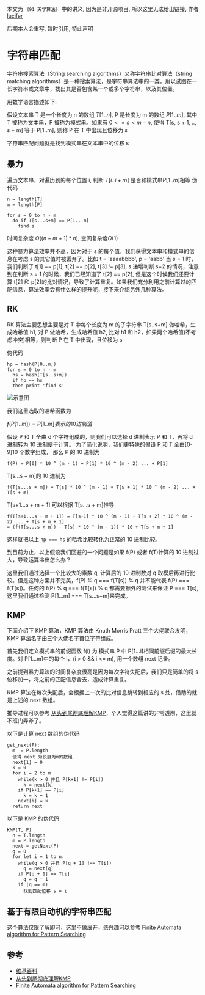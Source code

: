 本文为 `《91 天学算法》` 中的讲义, 因为是非开源项目, 所以这里无法给出链接, 作者 [lucifer](https://lucifer.ren/blog/2020/05/23/91-algo/) 

后期本人会重写, 暂时引用, 特此声明

# 字符串匹配

字符串搜索算法（String searching algorithms）又称字符串比对算法（string matching algorithms）是一种搜索算法，是字符串算法中的一类，用以试图在一长字符串或文章中，找出其是否包含某一个或多个字符串，以及其位置。

用数学语言描述如下:

假设文本串 T 是一个长度为 n 的数组 $T[1..n]$, P 是长度为 m 的数组 $P[1..m]$, 其中 T 被称为文本串，P 被称为模式串。如果有 $0 <= s < m-n$, 使得 T[s, s + 1, .., s + m] 等于 P[1..m], 则称 P 在 T 中出现且位移为 s

字符串匹配问题就是找到模式串在文本串中的位移 s

<!-- 字符串匹配的概念 -->










<extoc></extoc>

## 暴力

遍历文本串，对遍历到的每个位置 i, 判断 $T[i..i+m]$ 是否和模式串$P[1..m]$相等
伪代码

```
n = length[T]
m = length[P]

for s = 0 to n - m
  do if T[s...s+m] == P[1...m]
    find s
```

时间复杂度 $O((n - m + 1) * n)$, 空间复杂度$O(1)$

这种暴力算法效率并不高，因为对于 s 的每个值，我们获得文本串和模式串的信息在考虑 s 的其它值时被丢弃了。比如 t = 'aaaabbbb', p = 'aabb'
当 s = 1 时，我们判断了 t[1] == p[1], t[2] == p[2], t[3] != p[3], s 递增判断 s=2 的情况，注意到在判断 s = 1 的时候，我们已经知道了 t[2] == p[2], 但是这个时候我们还要计算 t[2] 和 p[2]的比对情况，导致了计算重复。如果我们充分利用之前计算过的匹配信息，算法效率会有什么样的提升呢，接下来介绍另外几种算法。

## RK

RK 算法主要思想主要是对 T 中每个长度为 m 的子字符串 T[s..s+m] 做哈希，生成哈希值 h1, 对 P 做哈希，生成哈希值 h2, 比对 h1 和 h2，如果两个哈希值(不考虑冲突)相等，则判断 P 在 T 中出现，且位移为 s

伪代码

```
hp = hash(P[0..m])
for s = 0 to n - m
  hs = hash(T[s..s+m])
  if hp == hs
  then print 'find s'
```

![示意图](./assets/kmp/rk.svg)

我们这里选取的哈希函数为

$f(P[1..m]) = P[1..m]表示的10进制值$

假设 P 和 T 全由 d 个字符组成的，则我们可以选择 d 进制表示 P 和 T，再将 d 进制转为 10 进制便于计算。
为了简化说明，我们更特殊的假设 P 和 T 全由[0-9]10 个数字组成，
那么 P 的 10 进制为

```
f(P) = P[0] * 10 ^ (m - 1) + P[1] * 10 ^ (m - 2) ... + P[1]
```

T[s...s + m]的 10 进制为

```
f(T[s...s + m]) = T[s] * 10 ^ (m - 1) + T[s + 1] * 10 ^ (m - 2) ... + T[s + m]
```

T[s+1...s + m + 1] 可以根据 T[s...s + m]推导

```
f(T[s+1...s + m + 1]) = T[s+1] * 10 ^ (m - 1) + T[s + 2] * 10 ^ (m - 2) ... + T[s + m + 1]
= (f(T[s...s + m]) - T[s] * 10 ^ (m - 1)) * 10 + T[s + m + 1]
```

这样就把以上 `hp === hs` 的哈希比较转化为正常的 10 进制比较。

到目前为止，以上假设我们回避的一个问题是如果 f(P) 或者 f(T)计算的 10 进制过大，导致运算溢出怎么办？

这里我们通过选择一个比较大的素数 q, 计算后的 10 进制数对 q 取模后再进行比较。但是这种方案并不完美，f(P) % q === f(T[s]) % q 并不能代表 f(P) === f(T[s])。任何的 f(P) % q === f(T[s]) % q 都需要额外的测试来保证 P === T[s], 这里我们通过检测 P[1...m] === T[s...s+m]来完成。

## KMP

下面介绍下 KMP 算法，KMP 算法由 Knuth Morris Pratt 三个大佬联合发明，KMP 算法名字由三个大佬名字首位字符组成。

首先我们定义模式串的前缀函数 f(i) 为 模式串 P 中 P[1...i]相同前缀后缀的最大长度。对 P[1...m]中的每个 i，(i > 0 && i <= m), 用一个数组 next 记录。

之前提到暴力算法的时间复杂度很高是因为每次字符失配后，我们只是简单的将 s 位移加一，将之前的匹配信息舍去，造成计算重复。

KMP 算法在每次失配后，会根据上一次的比对信息跳转到相应的 s 处，借助的就是上述的 next 数组。

推导过程可以参考 [从头到尾彻底理解KMP](https://blog.csdn.net/v_JULY_v/article/details/7041827)，个人觉得这篇讲的非常透彻，这里就不班门弄斧了。


以下是计算 next 数组的伪代码

```
get_next(P):
  m  = P.length
  使得 next 为长度为m的数组
  next[1] = 0
  k = 0
  for i = 2 to m
    while(k > 0 并且 P[k+1] != P[i])
      k = next[k]
    if P[k+1] == P[i]
      k = k + 1
    next[i] = k
  return next
```

以下是 KMP 的伪代码

```
KMP(T, P)
  n = T.length
  m = P.length
  next = getNext(P)
  q = 0
  for let i = 1 to n:
    while(q > 0 并且 P[q + 1] !== T[i])
      q = next[q]
    if P[q + 1] == T[i]
      q = q + 1
    if (q == m)
      找到匹配位移 s = i
```

## 基于有限自动机的字符串匹配

这个算法仅限了解即可，这里不做展开，感兴趣可以参考 [Finite Automata algorithm for Pattern Searching](https://www.geeksforgeeks.org/finite-automata-algorithm-for-pattern-searching/)

## 参考

+ [维基百科](https://zh.wikipedia.org/wiki/%E5%85%8B%E5%8A%AA%E6%96%AF-%E8%8E%AB%E9%87%8C%E6%96%AF-%E6%99%AE%E6%8B%89%E7%89%B9%E7%AE%97%E6%B3%95)
+ [从头到尾彻底理解KMP](https://blog.csdn.net/v_JULY_v/article/details/7041827)
+ [Finite Automata algorithm for Pattern Searching](https://www.geeksforgeeks.org/finite-automata-algorithm-for-pattern-searching/)


